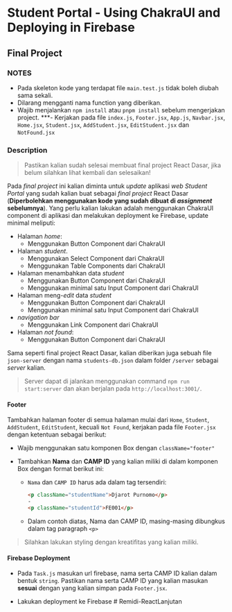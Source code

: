 # Student Portal - Using ChakraUI and Deploying in Firebase

## Final Project

### NOTES

-   Pada skeleton kode yang terdapat file `main.test.js` tidak boleh diubah sama sekali.
-   Dilarang mengganti nama function yang diberikan.
-   Wajib menjalankan `npm install` atau `pnpm install` sebelum mengerjakan project.
    \*\*\*- Kerjakan pada file `index.js`, `Footer.jsx`, `App.js`, `Navbar.jsx`, `Home.jsx`, `Student.jsx`, `AddStudent.jsx`, `EditStudent.jsx` dan `NotFound.jsx`

### Description

> Pastikan kalian sudah selesai membuat final project React Dasar, jika belum silahkan lihat kembali dan selesaikan!

Pada _final project_ ini kalian diminta untuk _update_ aplikasi _web_ _Student Portal_ yang sudah kalian buat sebagai _final project_ React Dasar (**Diperbolehkan menggunakan kode yang sudah dibuat di _assignment_ sebelumnya**). Yang perlu kalian lakukan adalah menggunakan ChakraUI component di aplikasi dan melakukan deployment ke Firebase, update minimal meliputi:

-   Halaman _home_:
    -   Menggunakan Button Component dari ChakraUI
-   Halaman _student_.
    -   Menggunakan Select Component dari ChakraUI
    -   Menggunakan Table Components dari ChakraUI
-   Halaman menambahkan data _student_
    -   Menggunakan Button Component dari ChakraUI
    -   Menggunakan minimal satu Input Component dari ChakraUI
-   Halaman meng-_edit_ data _student_
    -   Menggunakan Button Component dari ChakraUI
    -   Menggunakan minimal satu Input Component dari ChakraUI
-   _navigation bar_
    -   Menggunakan Link Component dari ChakraUI
-   Halaman _not found_:
    -   Menggunakan Button Component dari ChakraUI

Sama seperti final project React Dasar, kalian diberikan juga sebuah file `json-server` dengan nama `students-db.json` dalam folder `/server` sebagai _server_ kalian.

> Server dapat di jalankan menggunakan command `npm run start:server` dan akan berjalan pada `http://localhost:3001/`.

#### Footer

Tambahkan halaman footer di semua halaman mulai dari `Home`, `Student`, `AddStudent`, `EditStudent`, kecuali `Not Found`, kerjakan pada file `Footer.jsx` dengan ketentuan sebagai berikut:

-   Wajib menggunakan satu komponen Box dengan `className="footer"`
-   Tambahkan **Nama** dan **CAMP ID** yang kalian miliki di dalam komponen Box dengan format berikut ini:

    -   `Nama` dan `CAMP ID` harus ada dalam tag tersendiri:

        ```html
        <p className="studentName">Djarot Purnomo</p>
        -
        <p className="studentId">FE001</p>
        ```

    -   Dalam contoh diatas, Nama dan CAMP ID, masing-masing dibungkus dalam tag paragraph `<p>`

> Silahkan lakukan styling dengan kreatifitas yang kalian miliki.

#### Firebase Deployment

-   Pada `Task.js` masukan url firebase, nama serta CAMP ID kalian dalam bentuk `string`. Pastikan nama serta CAMP ID yang kalian masukan **sesuai** dengan yang kalian simpan pada `Footer.jsx`.

-   Lakukan deployment ke Firebase
#   R e m i d i - R e a c t L a n j u t a n  
 
